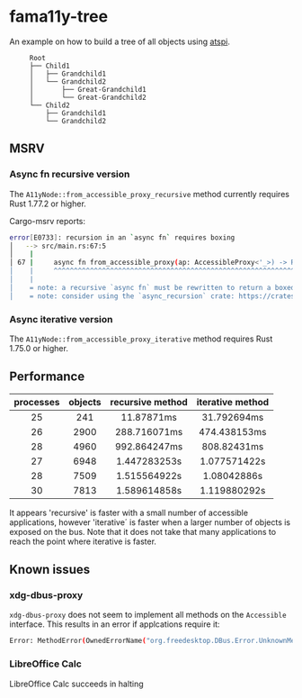 # fama11y-tree

An example on how to build a tree of all objects using [atspi](https://github.com/odilia-app/atspi).

```
     Root
     ├── Child1
     │   ├── Grandchild1
     │   └── Grandchild2
     │       ├── Great-Grandchild1
     │       └── Great-Grandchild2
     └── Child2
         ├── Grandchild1
         └── Grandchild2
```

## MSRV

### Async fn recursive version

The `A11yNode::from_accessible_proxy_recursive` method currently requires Rust 1.77.2 or higher.

Cargo-msrv reports:

```sh
error[E0733]: recursion in an `async fn` requires boxing                                                                                                                             │
│   --> src/main.rs:67:5                                                                                                                                                               │
│    |                                                                                                                                                                                 │
│ 67 |     async fn from_accessible_proxy(ap: AccessibleProxy<'_>) -> Result<A11yNode> {                                                                                               │
│    |     ^^^^^^^^^^^^^^^^^^^^^^^^^^^^^^^^^^^^^^^^^^^^^^^^^^^^^^^^^^^^^^^^^^^^^^^^^^^ recursive `async fn`                                                                            │
│    |                                                                                                                                                                                 │
│    = note: a recursive `async fn` must be rewritten to return a boxed `dyn Future`                                                                                                   │
│    = note: consider using the `async_recursion` crate: https://crates.io/crates/async_recursion
```

### Async iterative version

The `A11yNode::from_accessible_proxy_iterative` method requires Rust 1.75.0 or higher.

## Performance

| processes | objects | recursive method | iterative method |
|:----------------------:|:-----------------:|:----------------:|:----------------:|
| 25  | 241  | 11.87871ms  | 31.792694ms  |
| 26  | 2900  | 288.716071ms  | 474.438153ms  |
| 28  | 4960  | 992.864247ms  | 808.82431ms  |
| 27  | 6948  | 1.447283253s  | 1.077571422s  |
| 28  | 7509  | 1.515564922s  | 1.08042886s  |
| 30  | 7813  | 1.589614858s  | 1.119880292s  |

It appears 'recursive' is faster with a small number of accessible applications,
however 'iterative´ is faster when a larger number of objects is exposed on the bus.
Note that it does not take that many applications to reach the point where iterative is faster.

## Known issues

### xdg-dbus-proxy

`xdg-dbus-proxy` does not seem to implement all methods on the `Accessible` interface.
This results in an error if applcations require it:

```sh
Error: MethodError(OwnedErrorName("org.freedesktop.DBus.Error.UnknownMethod"), Some("Method \"GetRole\" with signature \"\" on interface \"org.a11y.atspi.Accessible\" doesn't exist\n"), Msg { type: Error, serial: 53, sender: UniqueName(":1.106"), reply-serial: 48, body: Signature("s"), fds: [] })
```

### LibreOffice Calc

LibreOffice Calc succeeds in halting
